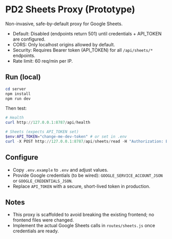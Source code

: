 # PD2 Sheets Proxy (Prototype)

Non-invasive, safe-by-default proxy for Google Sheets.

- Default: Disabled (endpoints return 501) until credentials + API_TOKEN are configured.
- CORS: Only localhost origins allowed by default.
- Security: Requires Bearer token (API_TOKEN) for all `/api/sheets/*` endpoints.
- Rate limit: 60 req/min per IP.

## Run (local)
```powershell
cd server
npm install
npm run dev
```

Then test:
```powershell
# Health
curl http://127.0.0.1:8787/api/health

# Sheets (expects API_TOKEN set)
$env:API_TOKEN="change-me-dev-token" # or set in .env
curl -X POST http://127.0.0.1:8787/api/sheets/read -H "Authorization: Bearer $env:API_TOKEN" -H "Content-Type: application/json" -d '{"sheetId":"abc","range":"A1:B2"}'
```

## Configure
- Copy `.env.example` to `.env` and adjust values.
- Provide Google credentials (to be wired): `GOOGLE_SERVICE_ACCOUNT_JSON` or `GOOGLE_CREDENTIALS_JSON`.
- Replace `API_TOKEN` with a secure, short-lived token in production.

## Notes
- This proxy is scaffolded to avoid breaking the existing frontend; no frontend files were changed.
- Implement the actual Google Sheets calls in `routes/sheets.js` once credentials are ready.
